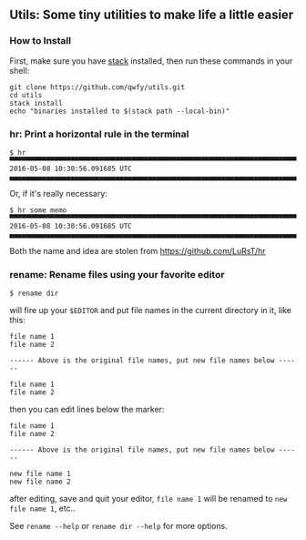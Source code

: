 ## Utils: Some tiny utilities to make life a little easier


### How to Install

First, make sure you have [stack](https://docs.haskellstack.org/en/stable/install_and_upgrade/)
installed, then run these commands in your shell:

    git clone https://github.com/qwfy/utils.git
    cd utils
    stack install
    echo "binaries installed to $(stack path --local-bin)"


### hr: Print a horizontal rule in the terminal

    $ hr
    ▀▀▀▀▀▀▀▀▀▀▀▀▀▀▀▀▀▀▀▀▀▀▀▀▀▀▀▀▀▀▀▀▀▀▀▀▀▀▀▀▀▀▀▀▀▀▀▀▀▀▀▀▀▀▀▀▀▀▀▀▀▀▀▀▀▀▀▀▀▀▀▀▀▀▀▀
    2016-05-08 10:30:56.091685 UTC
    ▄▄▄▄▄▄▄▄▄▄▄▄▄▄▄▄▄▄▄▄▄▄▄▄▄▄▄▄▄▄▄▄▄▄▄▄▄▄▄▄▄▄▄▄▄▄▄▄▄▄▄▄▄▄▄▄▄▄▄▄▄▄▄▄▄▄▄▄▄▄▄▄▄▄▄▄

Or, if it's really necessary:

    $ hr some memo
    ▀▀▀▀▀▀▀▀▀▀▀▀▀▀▀▀▀▀▀▀▀▀▀▀▀▀▀▀▀▀▀▀▀▀▀▀▀▀▀▀▀▀▀▀▀▀▀▀▀▀▀▀▀▀▀▀▀▀▀▀▀▀▀▀▀▀▀▀▀▀▀▀▀▀
    2016-05-08 10:30:56.091685 UTC
    ▄▄▄▄▄▄▄▄▄▄▄▄▄▄▄▄▄▄▄▄▄▄▄▄▄▄▄▄▄▄▄▄▄▄▄▄▄▄▄▄▄▄▄▄▄▄▄▄▄▄▄▄▄▄▄▄▄▄▄▄▄▄▄▄▄▄▄▄▄▄▄▄▄▄

Both the name and idea are stolen from https://github.com/LuRsT/hr


### rename: Rename files using your favorite editor

    $ rename dir

will fire up your `$EDITOR` and put file names in the current directory in it,
like this:

    file name 1
    file name 2

    ------ Above is the original file names, put new file names below ------

    file name 1
    file name 2

then you can edit lines below the marker:

    file name 1
    file name 2

    ------ Above is the original file names, put new file names below ------

    new file name 1
    new file name 2

after editing, save and quit your editor, `file name 1` will be renamed to
`new file name 1`, etc..

See `rename --help` or `rename dir --help` for more options.
